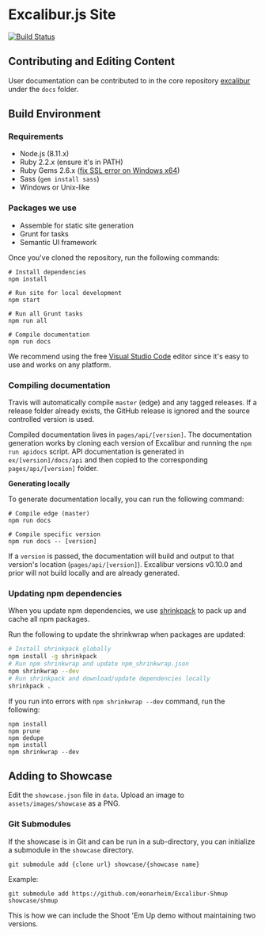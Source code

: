 # Excalibur.js Site

[![Build Status](https://travis-ci.org/excaliburjs/excaliburjs.github.io.svg?branch=site)](https://travis-ci.org/excaliburjs/excaliburjs.github.io)

## Contributing and Editing Content

User documentation can be contributed to in the core repository [excalibur](https://github.com/excaliburjs/Excalibur) under the `docs` folder.

## Build Environment

### Requirements

- Node.js (8.11.x)
- Ruby 2.2.x (ensure it's in PATH)
- Ruby Gems 2.6.x ([fix SSL error on Windows x64](https://gist.github.com/luislavena/f064211759ee0f806c88#gistcomment-1916808))
- Sass (`gem install sass`)
- Windows or Unix-like

### Packages we use

- Assemble for static site generation
- Grunt for tasks
- Semantic UI framework

Once you've cloned the repository, run the following commands:

    # Install dependencies
    npm install

    # Run site for local development
    npm start

    # Run all Grunt tasks
    npm run all

    # Compile documentation
    npm run docs

We recommend using the free [Visual Studio Code](http://code.visualstudio.com) editor since it's easy to use and works on any platform.

### Compiling documentation

Travis will automatically compile `master` (edge) and any tagged releases. If a release folder already exists, the GitHub release is ignored and the source controlled version is used.

Compiled documentation lives in `pages/api/[version]`. The documentation generation works by cloning each version of Excalibur and running the `npm run apidocs` script. API documentation is generated in `ex/[version]/docs/api` and then copied to the corresponding `pages/api/[version]` folder.

**Generating locally**

To generate documentation locally, you can run the following command:

    # Compile edge (master)
    npm run docs

    # Compile specific version
    npm run docs -- [version]

If a `version` is passed, the documentation will build and output to that version's location (`pages/api/[version]`). Excalibur versions v0.10.0 and prior will not build locally and are already generated.


### Updating npm dependencies

When you update npm dependencies, we use [shrinkpack](https://github.com/JamieMason/shrinkpack) to pack up
and cache all npm packages.

Run the following to update the shrinkwrap when packages are updated:

```sh
# Install shrinkpack globally
npm install -g shrinkpack
# Run npm shrinkwrap and update npm_shrinkwrap.json
npm shrinkwrap --dev
# Run shrinkpack and download/update dependencies locally
shrinkpack .
```

If you run into errors with `npm shrinkwrap --dev` command, run the following:

```
npm install
npm prune
npm dedupe
npm install
npm shrinkwrap --dev
```

## Adding to Showcase

Edit the `showcase.json` file in `data`. Upload an image to `assets/images/showcase` as a PNG.

### Git Submodules

If the showcase is in Git and can be run in a sub-directory, you can initialize
a submodule in the `showcase` directory.

    git submodule add {clone url} showcase/{showcase name}
    
Example:

    git submodule add https://github.com/eonarheim/Excalibur-Shmup showcase/shmup
    
This is how we can include the Shoot 'Em Up demo without maintaining two versions.
